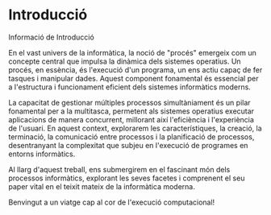 # Introducció 

Informació de Introducció

En el vast univers de la informàtica, la noció de "procés" emergeix com un concepte central que impulsa la dinàmica dels sistemes operatius. Un procés, en essència, és l'execució d'un programa, un ens actiu capaç de fer tasques i manipular dades. Aquest component fonamental és essencial per a l'estructura i funcionament eficient dels sistemes informàtics moderns.

La capacitat de gestionar múltiples processos simultàniament és un pilar fonamental per a la multitasca, permetent als sistemes operatius executar aplicacions de manera concurrent, millorant així l'eficiència i l'experiència de l'usuari. En aquest context, explorarem les característiques, la creació, la terminació, la comunicació entre processos i la planificació de processos, desentranyant la complexitat que subjeu en l'execució de programes en entorns informàtics.

Al llarg d'aquest treball, ens submergirem en el fascinant món dels processos informàtics, explorant les seves facetes i comprenent el seu paper vital en el teixit mateix de la informàtica moderna.

Benvingut a un viatge cap al cor de l'execució computacional!